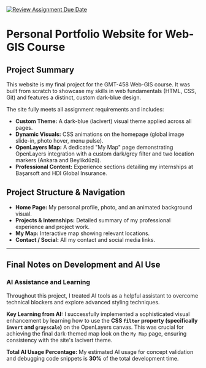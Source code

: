 [![Review Assignment Due Date](https://classroom.github.com/assets/deadline-readme-button-22041afd0340ce965d47ae6ef1cefeee28c7c493a6346c4f15d667ab976d596c.svg)](https://classroom.github.com/a/7C3xAGjq)
# Personal Portfolio Website for Web-GIS Course

## Project Summary

This website is my final project for the GMT-458 Web-GIS course. It was built from scratch to showcase my skills in web fundamentals (HTML, CSS, Git) and features a distinct, custom dark-blue design.

The site fully meets all assignment requirements and includes:

* **Custom Theme:** A dark-blue (lacivert) visual theme applied across all pages.
* **Dynamic Visuals:** CSS animations on the homepage (global image slide-in, photo hover, menu pulse).
* **OpenLayers Map:** A dedicated "My Map" page demonstrating OpenLayers integration with a custom dark/grey filter and two location markers (Ankara and Beylikdüzü).
* **Professional Content:** Experience sections detailing my internships at Başarsoft and HDI Global Insurance.

## Project Structure & Navigation

* **Home Page:** My personal profile, photo, and an animated background visual.
* **Projects & Internships:** Detailed summary of my professional experience and project work.
* **My Map:** Interactive map showing relevant locations.
* **Contact / Social:** All my contact and social media links.

---

## Final Notes on Development and AI Use

### AI Assistance and Learning

Throughout this project, I treated AI tools as a helpful assistant to overcome technical blockers and explore advanced styling techniques.

**Key Learning from AI:**
I successfully implemented a sophisticated visual enhancement by learning how to use the **CSS `filter` property (specifically `invert` and `grayscale`)** on the OpenLayers canvas. This was crucial for achieving the final dark-themed map look on the `My Map` page, ensuring consistency with the site's lacivert theme.

**Total AI Usage Percentage:**
My estimated AI usage for concept validation and debugging code snippets is **30%** of the total development time.

 
